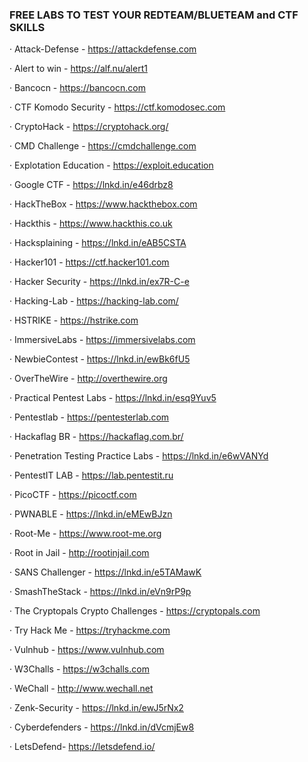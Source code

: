 ### FREE LABS TO TEST YOUR REDTEAM/BLUETEAM and CTF SKILLS
 
· Attack-Defense - https://attackdefense.com

· Alert to win - https://alf.nu/alert1

· Bancocn - https://bancocn.com

· CTF Komodo Security - https://ctf.komodosec.com

· CryptoHack - https://cryptohack.org/

· CMD Challenge - https://cmdchallenge.com

· Explotation Education - https://exploit.education

· Google CTF - https://lnkd.in/e46drbz8

· HackTheBox - https://www.hackthebox.com

· Hackthis - https://www.hackthis.co.uk

· Hacksplaining - https://lnkd.in/eAB5CSTA

· Hacker101 - https://ctf.hacker101.com

· Hacker Security - https://lnkd.in/ex7R-C-e

· Hacking-Lab - https://hacking-lab.com/

· HSTRIKE - https://hstrike.com

· ImmersiveLabs - https://immersivelabs.com

· NewbieContest - https://lnkd.in/ewBk6fU5

· OverTheWire - http://overthewire.org

· Practical Pentest Labs - https://lnkd.in/esq9Yuv5

· Pentestlab - https://pentesterlab.com

· Hackaflag BR - https://hackaflag.com.br/

· Penetration Testing Practice Labs - https://lnkd.in/e6wVANYd

· PentestIT LAB - https://lab.pentestit.ru

· PicoCTF - https://picoctf.com

· PWNABLE - https://lnkd.in/eMEwBJzn

· Root-Me - https://www.root-me.org

· Root in Jail - http://rootinjail.com

· SANS Challenger - https://lnkd.in/e5TAMawK

· SmashTheStack - https://lnkd.in/eVn9rP9p

· The Cryptopals Crypto Challenges - https://cryptopals.com

· Try Hack Me - https://tryhackme.com

· Vulnhub - https://www.vulnhub.com

· W3Challs - https://w3challs.com

· WeChall - http://www.wechall.net

· Zenk-Security - https://lnkd.in/ewJ5rNx2

· Cyberdefenders - https://lnkd.in/dVcmjEw8

· LetsDefend- https://letsdefend.io/ 
 
